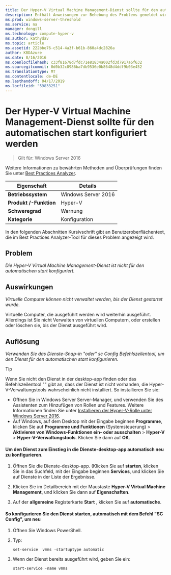 ```yaml
---
title: Der Hyper-V Virtual Machine Management-Dienst sollte für den automatischen start konfiguriert werden
description: Enthält Anweisungen zur Behebung des Problems gemeldet wird, die von dieser Best Practices Analyzer-Regel.
ms.prod: windows-server-threshold
ms.service: na
manager: dongill
ms.technology: compute-hyper-v
ms.author: kathydav
ms.topic: article
ms.assetid: 222bbe76-c514-4a3f-b61b-860a4dc2826a
author: KBDAzure
ms.date: 8/16/2016
ms.openlocfilehash: c33f81678d7fdc71e81834a002fd3d7917a6f632
ms.sourcegitcommit: 0d0b32c8986ba7db9536e0b8648d4ddf9b03e452
ms.translationtype: MT
ms.contentlocale: de-DE
ms.lasthandoff: 04/17/2019
ms.locfileid: "59833251"
---
```

# <a name="the-hyper-v-virtual-machine-management-service-should-be-configured-to-start-automatically"></a>Der Hyper-V Virtual Machine Management-Dienst sollte für den automatischen start konfiguriert werden

>Gilt für: Windows Server 2016

Weitere Informationen zu bewährten Methoden und Überprüfungen finden Sie unter [Best Practices Analyzer](https://go.microsoft.com/fwlink/?LinkId=122786).  
  
|Eigenschaft|Details|  
|-|-|  
|**Betriebssystem**|Windows Server 2016|  
|**Produkt /-Funktion**|Hyper-V|  
|**Schweregrad**|Warnung|  
|**Kategorie**|Konfiguration|  

In den folgenden Abschnitten Kursivschrift gibt an Benutzeroberflächentext, die im Best Practices Analyzer-Tool für dieses Problem angezeigt wird.

## <a name="issue"></a>Problem  
  
*Die Hyper-V Virtual Machine Management-Dienst ist nicht für den automatischen start konfiguriert.*  
  
## <a name="impact"></a>Auswirkungen  
  
*Virtuelle Computer können nicht verwaltet werden, bis der Dienst gestartet wurde.*  
  
Virtuelle Computer, die ausgeführt werden wird weiterhin ausgeführt. Allerdings ist Sie nicht Verwalten von virtuellen Computern, oder erstellen oder löschen sie, bis der Dienst ausgeführt wird.  
  
## <a name="resolution"></a>Auflösung  
  
*Verwenden Sie das Dienste-Snap-in "oder" sc Config Befehlszeilentool, um den Dienst für den automatischen start konfigurieren.*  
  
> [!TIP]  
> Wenn Sie nicht den Dienst in der desktop-app finden oder das Befehlszeilentool "" gibt an, dass der Dienst ist nicht vorhanden, die Hyper-V-Verwaltungstools wahrscheinlich nicht installiert. So installieren Sie sie:  
>   
> - Öffnen Sie in Windows Server Server-Manager, und verwenden Sie des Assistenten zum Hinzufügen von Rollen und Features. Weitere Informationen finden Sie unter [Installieren der Hyper-V-Rolle unter Windows Server 2016](../get-started/Install-the-Hyper-V-role-on-Windows-Server.md).  
> - Auf Windows, auf dem Desktop mit der Eingabe beginnen **Programme**, klicken Sie auf **Programme und Funktionen** (Systemsteuerung) > **Aktivieren von Windows-Funktionen ein- oder ausschalten**  >   **Hyper-V** > **Hyper-V-Verwaltungstools**. Klicken Sie dann auf **OK**.  
  
#### <a name="to-reconfigure-the-service-to-start-automatically-using-the-services-desktop-app"></a>Um den Dienst zum Einstieg in die Dienste-desktop-app automatisch neu zu konfigurieren.  
  
1.  Öffnen Sie die Dienste-desktop-app. (Klicken Sie auf **starten**, klicken Sie in das Suchfeld, mit der Eingabe beginnen **Services**, und klicken Sie auf Dienste in der Liste der Ergebnisse.  
  
2.  Klicken Sie im Detailbereich mit der Maustaste **Hyper-V Virtual Machine Management**, und klicken Sie dann auf **Eigenschaften**.  
  
3.  Auf der **allgemeine** Registerkarte **Start** , klicken Sie auf **automatische**.  
  
#### <a name="to-reconfigure-the-service-to-start-automatically-using-the-sc-config-command"></a>So konfigurieren Sie den Dienst starten, automatisch mit dem Befehl "SC Config", um neu  
  
1.  Öffnen Sie Windows PowerShell.  
  
2.  Typ:  
  
    ```  
    set-service  vmms -startuptype automatic  
    ```  
  
3.  Wenn der Dienst bereits ausgeführt wird, geben Sie ein:  
  
    ```  
    start-service -name vmms  
    ```  
  


